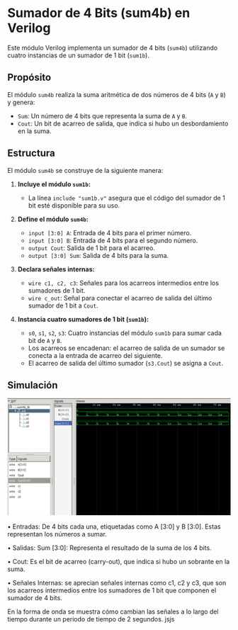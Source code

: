 # Sumador de 4 Bits (sum4b) en Verilog

Este módulo Verilog implementa un sumador de 4 bits (`sum4b`) utilizando cuatro instancias de un sumador de 1 bit (`sum1b`).

## Propósito

El módulo `sum4b` realiza la suma aritmética de dos números de 4 bits (`A` y `B`) y genera:

* `Sum`: Un número de 4 bits que representa la suma de `A` y `B`.
* `Cout`: Un bit de acarreo de salida, que indica si hubo un desbordamiento en la suma.

## Estructura

El módulo `sum4b` se construye de la siguiente manera:

1. **Incluye el módulo `sum1b`:** 
   * La línea `include "sum1b.v"` asegura que el código del sumador de 1 bit esté disponible para su uso.

2. **Define el módulo `sum4b`:**
   * `input [3:0] A`: Entrada de 4 bits para el primer número.
   * `input [3:0] B`: Entrada de 4 bits para el segundo número.
   * `output Cout`: Salida de 1 bit para el acarreo.
   * `output [3:0] Sum`: Salida de 4 bits para la suma.

3. **Declara señales internas:**
   * `wire c1, c2, c3`: Señales para los acarreos intermedios entre los sumadores de 1 bit.
   * `wire c_out`: Señal para conectar el acarreo de salida del último sumador de 1 bit a `Cout`.

4. **Instancia cuatro sumadores de 1 bit (`sum1b`):**
   * `s0`, `s1`, `s2`, `s3`: Cuatro instancias del módulo `sum1b` para sumar cada bit de `A` y `B`.
   * Los acarreos se encadenan: el acarreo de salida de un sumador se conecta a la entrada de acarreo del siguiente.
   * El acarreo de salida del último sumador (`s3.Cout`) se asigna a `Cout`.

## Simulación
![Sim1](./sumador_tb.png)

•	Entradas: 
   De 4 bits cada una, etiquetadas como A [3:0] y B [3:0]. Estas representan los números a sumar.

•	Salidas: 
   Sum [3:0]: Representa el resultado de la suma de los 4 bits.

•  Cout: Es el bit de acarreo (carry-out), que indica si hubo un sobrante en 
   la suma.

•	Señales Internas: se aprecian señales internas como c1, c2 y c3, que son los acarreos intermedios entre los sumadores de 1 bit que componen el sumador de 4 bits.

En la forma de onda se muestra cómo cambian las señales a lo largo del tiempo durante un periodo de tiempo de 2 segundos. 
jsjs
